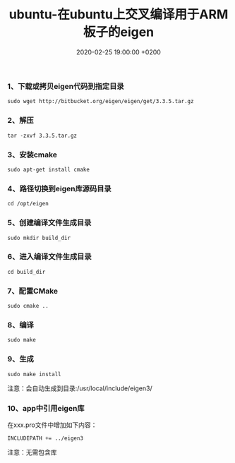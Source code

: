 ﻿---
layout: post
title:  "ubuntu-在ubuntu上交叉编译用于ARM板子的eigen"
date:   2020-02-25 19:00:00 +0200
categories: ubuntu
---
### 1、下载或拷贝eigen代码到指定目录
```
sudo wget http://bitbucket.org/eigen/eigen/get/3.3.5.tar.gz
```
### 2、解压
```
tar -zxvf 3.3.5.tar.gz
```
### 3、安装cmake
```
sudo apt-get install cmake
```
### 4、路径切换到eigen库源码目录
```
cd /opt/eigen
```
### 5、创建编译文件生成目录
```
sudo mkdir build_dir
```
### 6、进入编译文件生成目录
```
cd build_dir
```
### 7、配置CMake
```
sudo cmake ..
```
### 8、编译
```
sudo make
```
### 9、生成
```
sudo make install
```
注意：会自动生成到目录:/usr/local/include/eigen3/

### 10、app中引用eigen库
在xxx.pro文件中增加如下内容：   
```
INCLUDEPATH += ../eigen3
```
注意：无需包含库
